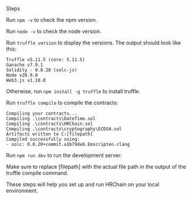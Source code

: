 Steps

Run ``` npm -v ``` to check the npm version.

Run ``` node -v ``` to check the node version.

Run ```truffle version``` to display the versions.
The output should look like this:
```
Truffle v5.11.5 (core: 5.11.5)
Ganache v7.9.1
Solidity - 0.8.20 (solc-js)
Node v20.9.0
Web3.js v1.10.0
```

Otherwise, run ``` npm install -g truffle ``` to install truffle.

Run ```truffle compile``` to compile the contracts:
```
Compiling your contracts...
Compiling .\contracts\DateTime.sol
Compiling .\contracts\HRChain.sol
Compiling .\contracts\cryptography\ECDSA.sol
Artifacts written to C:[filepath]
Compiled successfully using:
- solc: 0.8.20+commit.a1b79de6.Emscripten.clang
```
Run ```npm run dev``` to run the development server:

Make sure to replace [filepath] with the actual file path in the output of the truffle compile command.

These steps will help you set up and run HRChain on your local environment.

